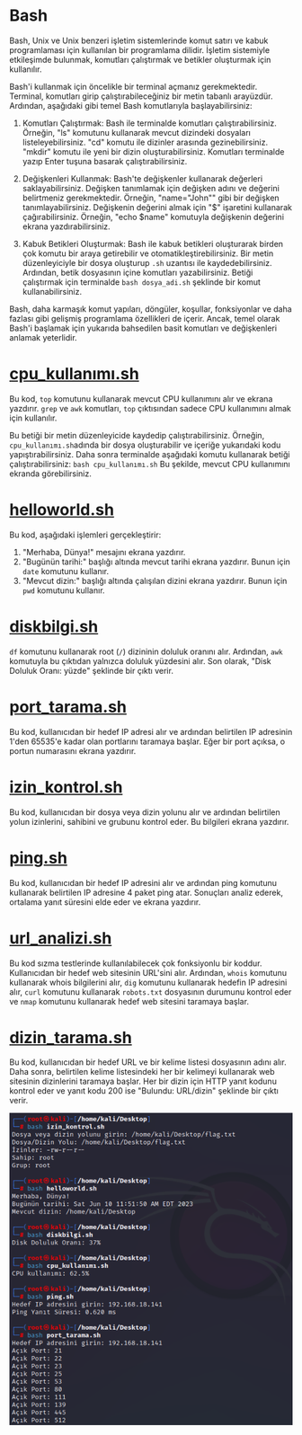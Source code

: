 # Bash
 

Bash, Unix ve Unix benzeri işletim sistemlerinde komut satırı ve kabuk programlaması için kullanılan bir programlama dilidir. İşletim sistemiyle etkileşimde bulunmak, komutları çalıştırmak ve betikler oluşturmak için kullanılır.

Bash'i kullanmak için öncelikle bir terminal açmanız gerekmektedir. Terminal, komutları girip çalıştırabileceğiniz bir metin tabanlı arayüzdür. Ardından, aşağıdaki gibi temel Bash komutlarıyla başlayabilirsiniz:

1.  Komutları Çalıştırmak: Bash ile terminalde komutları çalıştırabilirsiniz. Örneğin, "ls" komutunu kullanarak mevcut dizindeki dosyaları listeleyebilirsiniz. "cd" komutu ile dizinler arasında gezinebilirsiniz. "mkdir" komutu ile yeni bir dizin oluşturabilirsiniz. Komutları terminalde yazıp Enter tuşuna basarak çalıştırabilirsiniz.
    
2.  Değişkenleri Kullanmak: Bash'te değişkenler kullanarak değerleri saklayabilirsiniz. Değişken tanımlamak için değişken adını ve değerini belirtmeniz gerekmektedir. Örneğin, "name="John"" gibi bir değişken tanımlayabilirsiniz. Değişkenin değerini almak için "$" işaretini kullanarak çağırabilirsiniz. Örneğin, "echo $name" komutuyla değişkenin değerini ekrana yazdırabilirsiniz.
    
3.  Kabuk Betikleri Oluşturmak: Bash ile kabuk betikleri oluşturarak birden çok komutu bir araya getirebilir ve otomatikleştirebilirsiniz. Bir metin düzenleyiciyle bir dosya oluşturup `.sh` uzantısı ile kaydedebilirsiniz. Ardından, betik dosyasının içine komutları yazabilirsiniz. Betiği çalıştırmak için terminalde `bash dosya_adi.sh` şeklinde bir komut kullanabilirsiniz.
    

Bash, daha karmaşık komut yapıları, döngüler, koşullar, fonksiyonlar ve daha fazlası gibi gelişmiş programlama özellikleri de içerir. Ancak, temel olarak Bash'i başlamak için yukarıda bahsedilen basit komutları ve değişkenleri anlamak yeterlidir.


# [cpu_kullanımı.sh](cpu_kullanımı.sh)
Bu kod, `top` komutunu kullanarak mevcut CPU kullanımını alır ve ekrana yazdırır. `grep` ve `awk` komutları, `top` çıktısından sadece CPU kullanımını almak için kullanılır.

Bu betiği bir metin düzenleyicide kaydedip çalıştırabilirsiniz. Örneğin, `cpu_kullanımı.sh`adında bir dosya oluşturabilir ve içeriğe yukarıdaki kodu yapıştırabilirsiniz. Daha sonra terminalde aşağıdaki komutu kullanarak betiği çalıştırabilirsiniz:
`bash cpu_kullanımı.sh`
Bu şekilde, mevcut CPU kullanımını ekranda görebilirsiniz.

# [helloworld.sh](helloworld.sh)
Bu kod, aşağıdaki işlemleri gerçekleştirir:

1.  "Merhaba, Dünya!" mesajını ekrana yazdırır.
2.  "Bugünün tarihi:" başlığı altında mevcut tarihi ekrana yazdırır. Bunun için `date` komutunu kullanır.
3.  "Mevcut dizin:" başlığı altında çalışılan dizini ekrana yazdırır. Bunun için `pwd` komutunu kullanır.

# [diskbilgi.sh](diskbilgi.sh)
`df` komutunu kullanarak root (`/`) dizininin doluluk oranını alır. Ardından, `awk` komutuyla bu çıktıdan yalnızca doluluk yüzdesini alır. Son olarak, "Disk Doluluk Oranı: yüzde" şeklinde bir çıktı verir.

# [port_tarama.sh](port_tarama.sh)
Bu kod, kullanıcıdan bir hedef IP adresi alır ve ardından belirtilen IP adresinin 1'den 65535'e kadar olan portlarını taramaya başlar. Eğer bir port açıksa, o portun numarasını ekrana yazdırır.

# [izin_kontrol.sh](izin_kontrol.sh)
Bu kod, kullanıcıdan bir dosya veya dizin yolunu alır ve ardından belirtilen yolun izinlerini, sahibini ve grubunu kontrol eder. Bu bilgileri ekrana yazdırır.

# [ping.sh](izin.sh)
Bu kod, kullanıcıdan bir hedef IP adresini alır ve ardından ping komutunu kullanarak belirtilen IP adresine 4 paket ping atar. Sonuçları analiz ederek, ortalama yanıt süresini elde eder ve ekrana yazdırır.

# [url_analizi.sh](url_analizi.sh)
Bu kod sızma testlerinde kullanılabilecek çok fonksiyonlu bir koddur. Kullanıcıdan bir hedef web sitesinin URL'sini alır. Ardından, `whois` komutunu kullanarak whois bilgilerini alır, `dig` komutunu kullanarak hedefin IP adresini alır, `curl` komutunu kullanarak `robots.txt` dosyasının durumunu kontrol eder ve `nmap` komutunu kullanarak hedef web sitesini taramaya başlar.

# [dizin_tarama.sh](dizin_tarama.sh)
Bu kod, kullanıcıdan bir hedef URL ve bir kelime listesi dosyasının adını alır. Daha sonra, belirtilen kelime listesindeki her bir kelimeyi kullanarak web sitesinin dizinlerini taramaya başlar. Her bir dizin için HTTP yanıt kodunu kontrol eder ve yanıt kodu 200 ise "Bulundu: URL/dizin" şeklinde bir çıktı verir.

![bash_kullanımı](./bash1.png)
